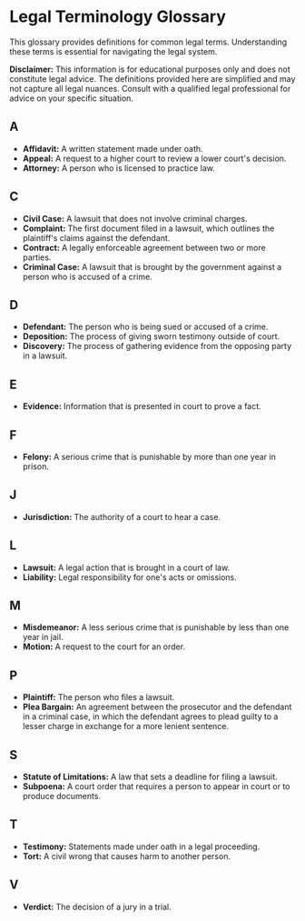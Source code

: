 # Legal Terminology Glossary

This glossary provides definitions for common legal terms. Understanding these terms is essential for navigating the legal system.

**Disclaimer:** This information is for educational purposes only and does not constitute legal advice. The definitions provided here are simplified and may not capture all legal nuances. Consult with a qualified legal professional for advice on your specific situation.

## A

*   **Affidavit:** A written statement made under oath.
*   **Appeal:** A request to a higher court to review a lower court's decision.
*   **Attorney:** A person who is licensed to practice law.

## C

*   **Civil Case:** A lawsuit that does not involve criminal charges.
*   **Complaint:** The first document filed in a lawsuit, which outlines the plaintiff's claims against the defendant.
*   **Contract:** A legally enforceable agreement between two or more parties.
*   **Criminal Case:** A lawsuit that is brought by the government against a person who is accused of a crime.

## D

*   **Defendant:** The person who is being sued or accused of a crime.
*   **Deposition:** The process of giving sworn testimony outside of court.
*   **Discovery:** The process of gathering evidence from the opposing party in a lawsuit.

## E

*   **Evidence:** Information that is presented in court to prove a fact.

## F

*   **Felony:** A serious crime that is punishable by more than one year in prison.

## J

*   **Jurisdiction:** The authority of a court to hear a case.

## L

*   **Lawsuit:** A legal action that is brought in a court of law.
*   **Liability:** Legal responsibility for one's acts or omissions.

## M

*   **Misdemeanor:** A less serious crime that is punishable by less than one year in jail.
*   **Motion:** A request to the court for an order.

## P

*   **Plaintiff:** The person who files a lawsuit.
*   **Plea Bargain:** An agreement between the prosecutor and the defendant in a criminal case, in which the defendant agrees to plead guilty to a lesser charge in exchange for a more lenient sentence.

## S

*   **Statute of Limitations:** A law that sets a deadline for filing a lawsuit.
*   **Subpoena:** A court order that requires a person to appear in court or to produce documents.

## T

*   **Testimony:** Statements made under oath in a legal proceeding.
*   **Tort:** A civil wrong that causes harm to another person.

## V

*   **Verdict:** The decision of a jury in a trial.

